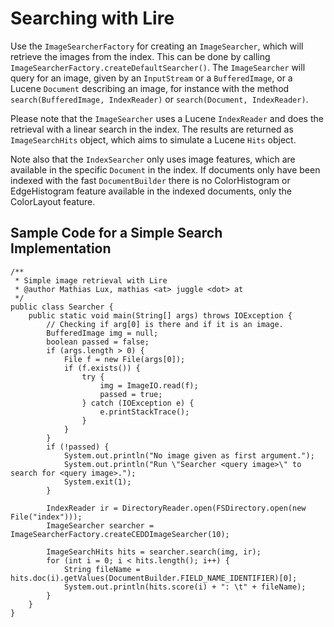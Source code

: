 # Searching with Lire
Use the ``ImageSearcherFactory`` for creating an ``ImageSearcher``, which will retrieve the images from the index. This can be done by calling ``ImageSearcherFactory.createDefaultSearcher()``. The ``ImageSearcher`` will query for an image, given by an ``InputStream`` or a ``BufferedImage``, or a Lucene ``Document`` describing an image, for instance with the method ``search(BufferedImage, IndexReader)`` or ``search(Document, IndexReader)``. 

Please note that the ``ImageSearcher`` uses a Lucene ``IndexReader`` and does the retrieval with a linear search in the index. The results are returned as ``ImageSearchHits`` object, which aims to simulate a Lucene ``Hits`` object.

Note also that the ``IndexSearcher`` only uses image features, which are available in the specific ``Document`` in the index. If documents only have been indexed with the fast ``DocumentBuilder`` there is no ColorHistogram or EdgeHistogram feature available in the indexed documents, only the ColorLayout feature.

## Sample Code for a Simple Search Implementation

    /**
     * Simple image retrieval with Lire
     * @author Mathias Lux, mathias <at> juggle <dot> at
     */
    public class Searcher {
        public static void main(String[] args) throws IOException {
            // Checking if arg[0] is there and if it is an image.
            BufferedImage img = null;
            boolean passed = false;
            if (args.length > 0) {
                File f = new File(args[0]);
                if (f.exists()) {
                    try {
                        img = ImageIO.read(f);
                        passed = true;
                    } catch (IOException e) {
                        e.printStackTrace();
                    }
                }
            }
            if (!passed) {
                System.out.println("No image given as first argument.");
                System.out.println("Run \"Searcher <query image>\" to search for <query image>.");
                System.exit(1);
            }

            IndexReader ir = DirectoryReader.open(FSDirectory.open(new File("index")));
            ImageSearcher searcher = ImageSearcherFactory.createCEDDImageSearcher(10);

            ImageSearchHits hits = searcher.search(img, ir);
            for (int i = 0; i < hits.length(); i++) {
                String fileName = hits.doc(i).getValues(DocumentBuilder.FIELD_NAME_IDENTIFIER)[0];
                System.out.println(hits.score(i) + ": \t" + fileName);
            }
        }
    }
